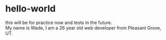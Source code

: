 # hello-world
this will be for practice now and tests in the future. <br>
My name is Wade, I am a 26 year old web developer from Pleasant Grove, UT.
